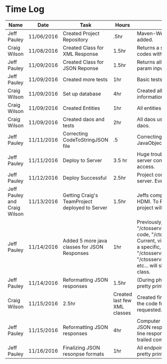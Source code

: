 # Time Log

| Name | Date | Task | Hours | Notes|
|------|------|------|-------|------|
| Jeff Pauley | 11/06/2016 | Created Project Repository | .5hr | Maven-Webapp created. dependencies added.  |
| Craig Wilson | 11/08/2016 | Created Class for XML Response | 1.5hr | Returns a small sample set set of xml codes with their code meanings.|
| Jeff Pauley | 11/09/2016 | Created Class for JSON Reponse | 1.5hr | Returns all codes and specific based on param input |
| Jeff Pauley | 11/09/2016 | Created more tests | 1hr | Basic tests |
| Craig Wilson | 11/09/2016 | Set up database | 4hr | Created all the database tables with information inputed into them. |
| Craig Wilson | 11/09/2016 | Created Entities | 1hr | All entities created. |
| Craig Wilson | 11/09/2016 | Created daos and tests | 2hr | All daos used created with tests for the daos. |
| Jeff Pauley | 11/11/2016 | Correcting CodeToStringJSON file | .5  | Correcting my java class. Using wrong JavaObject |
| Jeff Pauley | 11/11/2016 | Deploy to Server | 3.5 hr | Huge trouble deploying to server. Have server configured, database can't access. |
| Jeff Pauley | 11/12/2016 | Deploy Successful | 2.5hr | Project communicates with database in server. Everything works. |
| Jeff Pauley and Craig Wilson | 11/13/2016 | Getting Craig's TeamProject deployed to Server | 1.5hr | Jeffs computer crashes if hooked up to HDMI. To Present project, Craigs team project will be used instead. |
| Jeff Pauley | 11/14/2016 | Added 5 more java classes for JSON Responses | 1hr | Previously, To view all codes, "/ctosservice/xml/". To view a specific code, "/ctosservice/xml/{param}". Current, view all stays the same. To view a specific, "/ctosservice/xml/copcode/{param}" or "/ctosservice/xml/medfirecode/{param}", etc... will show codes specific to that class. |
| Jeff Pauley | 11/14/2016 | Reformatting JSON responses | 1.5hr | (During php) Having trouble formatting to pretty print JSON |
| Craig Wilson | 11/15/2016 | 2.5hr |Created last few XML classes | Created final classes that break downs the code for each type of response requested. |
| Jeff Pauley | 11/15/2016 | Reformatting JSON responses | 4hr | Computer issues made coding longer. JSON responses completed for single line responses. Complete list leaves a trailed comma at the end of JSON list. |
| Jeff Pauley | 11/16/2016 | Finalizing JSON resonpse formats | 1hr | All endpoints with JSON are formatted to pretty print JSON |
